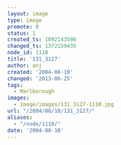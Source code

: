```yaml
---
layout: image
type: image
promote: 0
status: 1
created_ts: 1092143598
changed_ts: 1372159435
node_id: 1110
title: '131_3127'
author: anj
created: '2004-08-10'
changed: '2013-06-25'
tags:
  - Marlborough
images:
  - image/images/131_3127-1110.jpg
url: "/2004/08/10/131_3127/"
aliases:
  - "/node/1110/"
date: '2004-08-10'
---
```


